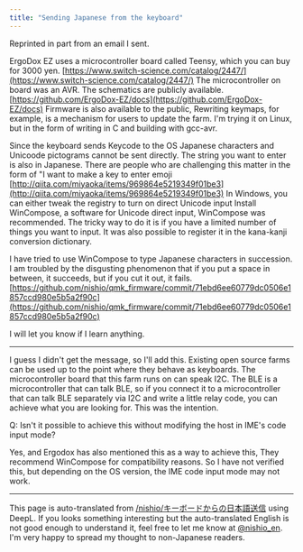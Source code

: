 ```yaml
---
title: "Sending Japanese from the keyboard"
---
```


Reprinted in part from an email I sent.

ErgoDox EZ uses a microcontroller board called Teensy, which you can buy for 3000 yen.
[https://www.switch-science.com/catalog/2447/](https://www.switch-science.com/catalog/2447/)
The microcontroller on board was an AVR.
The schematics are publicly available.
[https://github.com/ErgoDox-EZ/docs](https://github.com/ErgoDox-EZ/docs)
Firmware is also available to the public,
Rewriting keymaps, for example, is a mechanism for users to update the farm.
I'm trying it on Linux, but in the form of writing in C and building with gcc-avr.

Since the keyboard sends Keycode to the OS
Japanese characters and Unicoode pictograms cannot be sent directly.
The string you want to enter is also in Japanese.
There are people who are challenging this matter in the form of "I want to make a key to enter emoji
[http://qiita.com/miyaoka/items/969864e5219349f01be3](http://qiita.com/miyaoka/items/969864e5219349f01be3)
In Windows, you can either tweak the registry to turn on direct Unicode input
Install WinCompose, a software for Unicode direct input,
WinCompose was recommended.
The tricky way to do it is if you have a limited number of things you want to input.
It was also possible to register it in the kana-kanji conversion dictionary.

I have tried to use WinCompose to type Japanese characters in succession.
I am troubled by the disgusting phenomenon that if you put a space in between, it succeeds, but if you cut it out, it fails.
[https://github.com/nishio/qmk_firmware/commit/71ebd6ee60779dc0506e1857ccd980e5b5a2f90c](https://github.com/nishio/qmk_firmware/commit/71ebd6ee60779dc0506e1857ccd980e5b5a2f90c)

I will let you know if I learn anything.

-----

I guess I didn't get the message, so I'll add this.
Existing open source farms can be used up to the point where they behave as keyboards.
The microcontroller board that this farm runs on can speak I2C.
The BLE is a microcontroller that can talk BLE, so if you connect it to a microcontroller that can talk BLE separately via I2C and write a little relay code, you can achieve what you are looking for.
This was the intention.

Q: Isn't it possible to achieve this without modifying the host in IME's code input mode?

Yes, and Ergodox has also mentioned this as a way to achieve this,
They recommend WinCompose for compatibility reasons.
So I have not verified this, but depending on the OS version, the IME code input mode may not work.

---
This page is auto-translated from [/nishio/キーボードからの日本語送信](https://scrapbox.io/nishio/キーボードからの日本語送信) using DeepL. If you looks something interesting but the auto-translated English is not good enough to understand it, feel free to let me know at [@nishio_en](https://twitter.com/nishio_en). I'm very happy to spread my thought to non-Japanese readers.